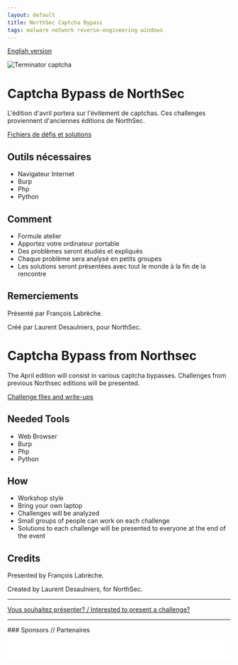 ```yaml
---
layout: default
title: NorthSec Captcha Bypass
tags: malware network reverse-engineering windows
---
```


[English version](#english)

![Terminator captcha](http://i3.kym-cdn.com/photos/images/original/001/236/187/b11.jpg)

# Captcha Bypass de NorthSec

L'édition d'avril portera sur l'évitement de captchas. Ces challenges proviennent 
d'anciennes éditions de NorthSec.

[Fichiers de défis et solutions](https://github.com/montrehack/challenges/tree/master/2017-04-17)

## Outils nécessaires

* Navigateur Internet
* Burp
* Php
* Python

## Comment

* Formule atelier
* Apportez votre ordinateur portable
* Des problèmes seront étudiés et expliqués
* Chaque problème sera analysé en petits groupes
* Les solutions seront présentées avec tout le monde à la fin de la rencontre

## Remerciements

Présenté par François Labrèche.

Créé par Laurent Desaulniers, pour NorthSec.

<a id="english"></a>

# Captcha Bypass from Northsec

The April edition will consist in various captcha bypasses. Challenges from
previous Northsec editions will be presented.

[Challenge files and write-ups](https://github.com/montrehack/challenges/tree/master/2017-04-17)

## Needed Tools

* Web Browser
* Burp
* Php
* Python

## How

* Workshop style
* Bring your own laptop
* Challenges will be analyzed
* Small groups of people can work on each challenge
* Solutions to each challenge will be presented to everyone at the end of the event

## Credits

Presented by François Labrèche.

Created by Laurent Desaulniers, for NorthSec.

<hr/>

[Vous souhaitez présenter? / Interested to present a challenge?](https://github.com/montrehack/montrehack.github.com/wiki/Present-at-Montrehack)

<hr/>
### Sponsors // Partenaires

[![Brasserie Benelux](/images/benelux.png)](http://brasseriebenelux.com/)
